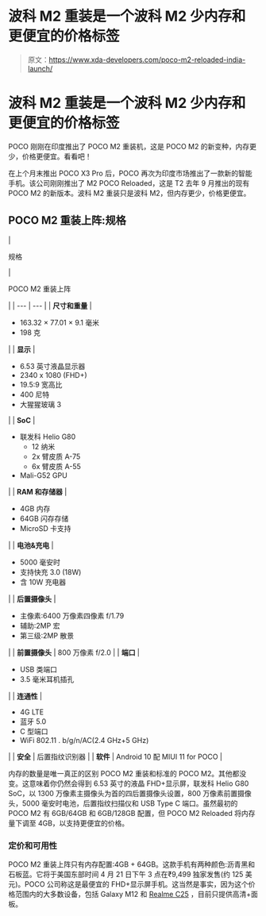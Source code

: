 # 波科 M2 重装是一个波科 M2 少内存和更便宜的价格标签

> 原文：<https://www.xda-developers.com/poco-m2-reloaded-india-launch/>

# 波科 M2 重装是一个波科 M2 少内存和更便宜的价格标签

POCO 刚刚在印度推出了 POCO M2 重装机，这是 POCO M2 的新变种，内存更少，价格更便宜。看看吧！

在上个月末推出 POCO X3 Pro 后，POCO 再次为印度市场推出了一款新的智能手机。该公司刚刚推出了 M2 POCO Reloaded，这是 T2 去年 9 月推出的现有 POCO M2 的新版本。波科 M2 重装只是波科 M2，但内存更少，价格更便宜。

## POCO M2 重装上阵:规格

| 

规格

 | 

POCO M2 重装上阵

 |
| --- | --- |
| **尺寸和重量** | 

*   163.32 × 77.01 × 9.1 毫米
*   198 克

 |
| **显示** | 

*   6.53 英寸液晶显示器
*   2340 x 1080 (FHD+)
*   19.5:9 宽高比
*   400 尼特
*   大猩猩玻璃 3

 |
| **SoC** | 

*   联发科 Helio G80
    *   12 纳米
    *   2x 臂皮质 A-75
    *   6x 臂皮质 A-55
*   Mali-G52 GPU

 |
| **RAM 和存储器** | 

*   4GB 内存
*   64GB 闪存存储
*   MicroSD 卡支持

 |
| **电池&充电** | 

*   5000 毫安时
*   支持快充 3.0 (18W)
*   含 10W 充电器

 |
| **后置摄像头** | 

*   主像素:6400 万像素四像素 f/1.79
*   辅助:2MP 宏
*   第三级:2MP 散景

 |
| **前置摄像头** | 800 万像素 f/2.0 |
| **端口** | 

*   USB 类端口
*   3.5 毫米耳机插孔

 |
| **连通性** | 

*   4G LTE
*   蓝牙 5.0
*   C 型端口
*   WiFi 802.11 . b/g/n/AC(2.4 GHz+5 GHz)

 |
| **安全** | 后置指纹识别器 |
| **软件** | Android 10 配 MIUI 11 for POCO |

内存的数量是唯一真正的区别 POCO M2 重装和标准的 POCO M2。其他都没变。这意味着你仍然会得到 6.53 英寸的液晶 FHD+显示屏，联发科 Helio G80 SoC，以 1300 万像素主摄像头为首的四后置摄像头设置，800 万像素前置摄像头，5000 毫安时电池，后置指纹扫描仪和 USB Type C 端口。虽然最初的 POCO M2 有 6GB/64GB 和 6GB/128GB 配置，但 POCO M2 Reloaded 将内存量下调至 4GB，以支持更便宜的价格。

### 定价和可用性

POCO M2 重装上阵只有内存配置:4GB + 64GB。这款手机有两种颜色:沥青黑和石板蓝。它将于美国东部时间 4 月 21 日下午 3 点在₹9,499 独家发售(约 125 美元)。POCO 公司称这是最便宜的 FHD+显示屏手机。这当然是事实，因为这个价格范围内的大多数设备，包括 Galaxy M12 和 [Realme C25](https://www.xda-developers.com/realme-c25-c21-c20-india-launch/) ，目前只提供高清+面板。